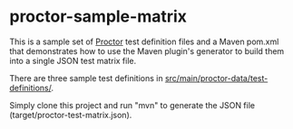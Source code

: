 proctor-sample-matrix
=====================

This is a sample set of [Proctor](https://github.com/indeedeng/proctor) test definition files and a Maven pom.xml that demonstrates how to use the Maven plugin's generator to build them into a single JSON test matrix file.

There are three sample test definitions in [src/main/proctor-data/test-definitions/](https://github.com/indeedeng/proctor-sample-matrix/tree/master/src/main/proctor-data/test-definitions).

Simply clone this project and run "mvn" to generate the JSON file (target/proctor-test-matrix.json).
